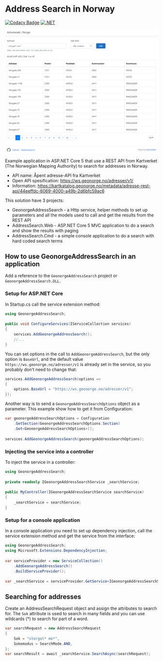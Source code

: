 # Address Search in Norway

[![Codacy Badge](https://api.codacy.com/project/badge/Grade/acdae699573b4cbdace1c8fea2b3737c)](https://app.codacy.com/gh/royviggo/AddressSearch?utm_source=github.com&utm_medium=referral&utm_content=royviggo/AddressSearch&utm_campaign=Badge_Grade_Settings)
[![.NET](https://github.com/royviggo/AddressSearch/actions/workflows/dotnet.yml/badge.svg)](https://github.com/royviggo/AddressSearch/actions/workflows/dotnet.yml)

![Address Search](doc/image/address_search.png)

Example application in ASP.NET Core 5 that use a REST API from Kartverket (The Norwegian Mapping Authority) to search for addresses in Norway.

* API name: Åpent adresse-API fra Kartverket
* Open API spesification: https://ws.geonorge.no/adresser/v1/
* Information: https://kartkatalog.geonorge.no/metadata/adresse-rest-api/44eeffdc-6069-4000-a49b-2d6bfc59ac6

This solution have 3 projects:

* GeonorgeAddressSearch - a Http service, helper methods to set up parameters and all the models used to call and get the results from the REST API
* AddressSearch.Web - ASP.NET Core 5 MVC application to do a search and show the results with paging
* AddressSearch.Cmd - a simple console application to do a search with hard coded search terms

## How to use GeonorgeAddressSearch in an application

Add a reference to the `GeonorgeAddressSearch` project or `GeonorgeAddressSearch.DLL`.

### Setup for ASP.NET Core

In Startup.cs call the service extension method:

```csharp
using GeonorgeAddressSearch;

public void ConfigureServices(IServiceCollection services)
{
    services.AddGeonorgeAddressSearch();
    //...
}
```

You can set options in the call to `AddGeonorgeAddressSearch`, but the only option is `BaseUrl`, and the default value `https://ws.geonorge.no/adresser/v1` is already set in the service, so you probably don't need to change that:

```csharp
services.AddGeonorgeAddressSearch(options =>
{
    options.BaseUrl = "https://ws.geonorge.no/adresser/v1";
});
```

Another way is to send a `GeonorgeAddressSearchOptions` object as a parameter. This example show how to get it from Configuration:

```csharp
var geonorgeAddressSearchOptions = Configuration
    .GetSection(GeonorgeAddressSearchOptions.Section)
    .Get<GeonorgeAddressSearchOptions>();

services.AddGeonorgeAddressSearch(geonorgeAddressSearchOptions);
```

### Injecting the service into a controller

To inject the service in a controller:

```csharp
using GeonorgeAddressSearch;

private readonly IGeonorgeAddressSearchService _searchService;

public MyController(IGeonorgeAddressSearchService searchService)
{
    _searchService = searchService;
}
```

### Setup for a console application

In a console application you need to set up dependency injection, call the service extension method and get the service from the interface:

```csharp
using GeonorgeAddressSearch;
using Microsoft.Extensions.DependencyInjection;

var serviceProvider = new ServiceCollection()
    .AddGeonorgeAddressSearch()
    .BuildServiceProvider();

var _searchService = serviceProvider.GetService<IGeonorgeAddressSearchService>();
```

## Searching for addresses

Create an AddressSearchRequest object and assign the attributes to search for. The `Sok` attribute is used to search in many fields and you can use wildcards (*) to search for part of a word.

```csharp
var searchRequest = new AddressSearchRequest
{
    Sok = "storgat* mo*",
    Sokemodus = SearchMode.AND,
};
var searchResult = await _searchService.SearchAsync(searchRequest);
```
